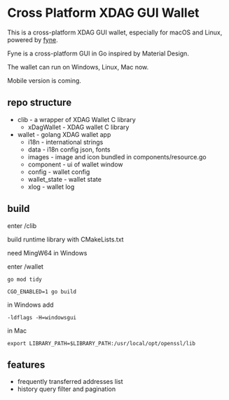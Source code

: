 # Cross Platform XDAG GUI Wallet

This is a cross-platform XDAG GUI wallet, especially for macOS and Linux, powered by [fyne](https://github.com/fyne-io/fyne).

Fyne is a cross-platform GUI in Go inspired by Material Design.

The wallet can run on Windows, Linux, Mac now.

Mobile version is coming.
## repo structure
 - clib - a wrapper of XDAG Wallet C library
   - xDagWallet - XDAG wallet C library
 - wallet - golang XDAG wallet app 
   - i18n - international strings
   - data - i18n config json, fonts
   - images - image and icon bundled in components/resource.go
   - component - ui of wallet window
   - config - wallet config
   - wallet_state - wallet state
   - xlog - wallet log

## build
enter /clib

build runtime library with CMakeLists.txt

need MingW64 in Windows

enter /wallet

`go mod tidy`

`CGO_ENABLED=1 go build`

in Windows add 

`-ldflags -H=windowsgui`

in Mac

`export LIBRARY_PATH=$LIBRARY_PATH:/usr/local/opt/openssl/lib`

## features

 - frequently transferred addresses list 
 - history query filter and pagination